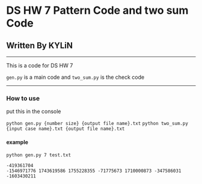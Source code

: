 # DS HW 7 Pattern Code and two sum Code

## Written By KYLiN

---

This is a code for DS HW 7

`gen.py` is a main code and `two_sum.py` is the check code

---

### How to use

put this in the console

`python gen.py {number size} {output file name}.txt`
`python two_sum.py {input case name}.txt {output file name}.txt`

#### example

`python gen.py 7 test.txt`

```
-419361704
-1546971776 1743619586 1755228355 -71775673 1710000873 -347586031 -1603430211
```

